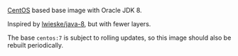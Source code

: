 [CentOS](https://hub.docker.com/_/centos/) based base image with Oracle JDK 8.

Inspired by [lwieske/java-8](https://hub.docker.com/r/lwieske/java-8/), but with fewer layers.

The base `centos:7` is subject to rolling updates, so this image should also be rebuilt periodically.